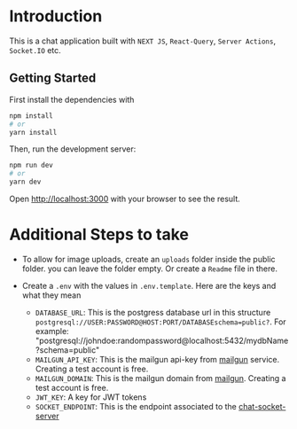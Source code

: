 # Introduction

This is a chat application built with `NEXT JS`, `React-Query`, `Server Actions`, `Socket.IO` etc.

## Getting Started

First install the dependencies with

```bash
npm install
# or
yarn install
```

Then, run the development server:

```bash
npm run dev
# or
yarn dev
```

Open [http://localhost:3000](http://localhost:3000) with your browser to see the result.

# Additional Steps to take

- To allow for image uploads, create an `uploads` folder inside the public folder. you can leave the folder empty. Or create a `Readme` file in there.

- Create a `.env` with the values in `.env.template`. Here are the keys and what they mean
  - `DATABASE_URL`: This is the postgress database url in this structure `postgresql://USER:PASSWORD@HOST:PORT/DATABASEschema=public?`. For example: "postgresql://johndoe:randompassword@localhost:5432/mydbName?schema=public"
  - `MAILGUN_API_KEY`: This is the mailgun api-key from [mailgun](https://www.mailgun.com/) service. Creating a test account is free.
  - `MAILGUN_DOMAIN`: This is the mailgun domain from [mailgun](https://www.mailgun.com/). Creating a test account is free.
  - `JWT_KEY`: A key for JWT tokens
  - `SOCKET_ENDPOINT`: This is the endpoint associated to the [chat-socket-server](https://github.com/kenselasie/chat-sockets-server.git)
